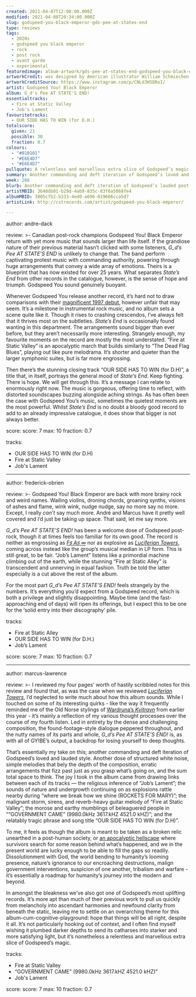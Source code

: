 ```yaml
---
created: 2021-04-07T12:00:00.000Z
modified: 2021-04-08T20:34:00.000Z
slug: godspeed-you-black-emperor-gds-pee-at-states-end
type: reviews
tags:
  - 2020s
  - godspeed you black emperor
  - rock
  - post rock
  - avant garde
  - experimental
featuredimage: album-artwork/gds-pee-at-states-end-godspeed-you-black-emperor.jpg
artworkCredit: was designed by American illustrator William Schmiechen.
artworkCreditSource: https://www.instagram.com/p/CNLd3H5DRoI/
artist: Godspeed You! Black Emperor
album: G_d's Pee AT STATE'S END!
essentialtracks:
  - Fire at Static Valley
  - Job's Lament
favouritetracks:
  - OUR SIDE HAS TO WIN (for D.H.)
totalscore:
  given: 21
  possible: 30
  fraction: 0.7
colours:
  - "#010101"
  - "#E6E4D7"
  - "#E6E4D7"
pullquote: A relentless and marvellous extra slice of Godspeed’s magic.
summary: Another commanding and deft iteration of Godspeed’s loved and lauded style. Another dose of structured white noise, simple melodies that bely the depth of the composition, erratic arrangements that fizz past just as you grasp what’s going on, and the sum total space to think.
week: 266
blurb: Another commanding and deft iteration of Godspeed’s lauded post-rock style. Although lacking the range of previous records, it still offers space to think.
artistMBID: 3648db01-b29d-4ab9-835c-83f6a5068fe4
albumMBID: 3805cfb2-b333-4ed0-a696-019666cca5d7
artistLink: http://cstrecords.com/artist/godspeed-you-black-emperor/

---
```


author: andre-dack

review: >-
  Canadian post-rock champions Godspeed You! Black Emperor return with yet more music that sounds larger than life itself. If the grandiose nature of their previous material hasn’t clicked with some listeners, _G\_d’s Pee AT STATE’S END_ is unlikely to change that. The band perform captivating protest music with commanding authority, powering through huge arrangements that convey a wide array of emotions. Theirs is a blueprint that has now existed for over 25 years. What separates _State’s End_ from other records in the catalogue, however, is the sense of hope and triumph. Godspeed You sound genuinely buoyant.

  Whenever Godspeed You release another record, it’s hard not to draw comparisons with their [magnificent 1997 debut](/reviews/godspeed-you-black-emperor-f-sharp-a-sharp-infinity/), however unfair that may seem. It’s a milestone in instrumental rock music, and no album sets a scene quite like it. Though it rises to crashing crescendos, I’ve always felt that it thrives most on the subtleties. _State’s End_ is occasionally found wanting in this department. The arrangements sound bigger than ever before, but they aren’t necessarily more interesting. Strangely enough, my favourite moments on the record are mostly the most understated. “Fire at Static Valley” is an apocalyptic march that builds similarly to “The Dead Flag Blues”, playing out like pure melodrama. It’s shorter and quieter than the larger symphonic suites, but is far more engrossing.

  Then there’s the stunning closing track “OUR SIDE HAS TO WIN (for D.H)”, a title that, in itself, portrays the general mood of _State’s End_. Keep fighting. There is hope. We will get through this. It’s a message I can relate to enormously right now. The music is gorgeous, offering time to reflect, with distorted soundscapes buzzing alongside aching strings. As has often been the case with Godspeed You’s music, sometimes the quietest moments are the most powerful. Whilst _State’s End_ is no doubt a bloody good record to add to an already impressive catalogue, it does show that bigger is not always better.

score:
  score: 7
  max: 10
  fraction: 0.7

tracks:
  - OUR SIDE HAS TO WIN (for D.H)
  - Fire at Static Valley
  - Job's Lament

---

author: frederick-obrien

review: >-
  Godspeed You! Black Emperor are back with more brainy rock and weird names. Wailing violins, droning chords, groaning synths, visions of ashes and flame, wink wink, nudge nudge, say no more say no more. Except, I really _can’t_ say much more. André and Marcus have it pretty well covered and I’d just be taking up space. That said, let me say more.

  _G\_d’s Pee AT STATE’S END!_ has been a welcome dose of Godspeed post-rock, though it at times feels too familiar for its own good. The record is neither as engrossing as [_F♯ A♯ ∞_](/reviews/godspeed-you-black-emperor-f-sharp-a-sharp-infinity/) nor as explosive as [_Luciferian Towers_](/reviews/godspeed-you-black-emperor-luciferian-towers/), coming across instead like the group’s musical median in LP form. This is still great, to be fair. “Job’s Lament” listens like a primordial machine climbing out of the earth, while the stunning “Fire at Static Alley” is transcendent and unnerving in equal fashion. Truth be told the latter especially is a cut above the rest of the album.

  For the most part _G\_d’s Pee AT STATE’S END!_ feels strangely by the numbers. It’s everything you’d expect from a Godspeed record, which is both a privilege and slightly disappointing. Maybe time (and the fast-approaching end of days) will ripen its offerings, but I expect this to be one for the ‘solid entry into their discography’ pile.

tracks:
  - Fire at Static Alley
  - OUR SIDE HAS TO WIN (for D.H.)
  - Job’s Lament

score:
  score: 7
  max: 10
  fraction: 0.7

---

author: marcus-lawrence

review: >-
  I reviewed my four pages’ worth of hastily scribbled notes for this review and found that, as was the case when we reviewed _[Luciferian Towers](/reviews/godspeed-you-black-emperor-luciferian-towers/)_, I’d neglected to write much about how this album sounds. While I touched on some of its interesting quirks - like the way it frequently reminded me of the Old Norse stylings of [Wardruna’s _Kvitravn_](https://www.loudersound.com/reviews/wardruna-kvitravn-album-review) from earlier this year - it’s mainly a reflection of my various thought processes over the course of my fourth listen. Led in entirety by the dense and challenging composition, the found-footage-style dialogue peppered throughout, and the nutty names of its parts and whole, _G\_d’s Pee AT STATE’S END!_ is, as with all of GY!BE’s output, a backdrop for losing yourself to deep thoughts.

  That’s essentially my take on this; another commanding and deft iteration of Godspeed’s loved and lauded style. Another dose of structured white noise, simple melodies that bely the depth of the composition, erratic arrangements that fizz past just as you grasp what’s going on, and the sum total space to think. The joy I took in the album came from drawing links between each of its tracks — the religious inference of “Job’s Lament”; the sounds of nature and undergrowth continuing on as explosions rattle nearby during “where we break how we shine (ROCKETS FOR MARY)”; the malignant storm, sirens, and reverb-heavy guitar melody of “Fire at Static Valley”; the morose and earthy mumblings of beleaguered people in ““GOVERNMENT CAME” (9980.0kHz 3617.kHZ 4521.0 kHZ)”; and the relatably tragic phrase and song title “OUR SIDE HAS TO WIN (for D.H)”.

  To me, it feels as though the album is meant to be taken as a broken relic unearthed in a post-human society, or [an apocalyptic hellscape](/articles/world-on-fire-the-music-of-fallout-3/) where survivors search for some reason behind what’s happened, and we in the present world are lucky enough to be able to fill the gaps so readily. Dissolutionment with God, the world bending to humanity’s looming presence, nature’s ignorance to our encroaching destructions, malign government interventions, suspicion of one another, tribalism and warfare - it’s essentially a roadmap for humanity’s journey into the modern and beyond.

  In amongst the bleakness we’ve also got one of Godspeed’s most uplifting records. It’s more apt than much of their previous work to pull us quickly from melancholy into ascendant harmonies and newfound clarity from beneath the static, leaving me to settle on an overarching theme for this album-cum-cognitive-playground: hope that things will be all right, despite it all. It’s not particularly hooking out of context, and I often find myself wishing it plumbed darker depths to send its catharses into starker and more satisfying light, but it’s nonetheless a relentless and marvellous extra slice of Godspeed’s magic.

tracks:
  - Fire at Static Valley
  - “GOVERNMENT CAME” (9980.0kHz 3617.kHZ 4521.0 kHZ)"
  - Job's Lament

score:
  score: 7
  max: 10
  fraction: 0.7
